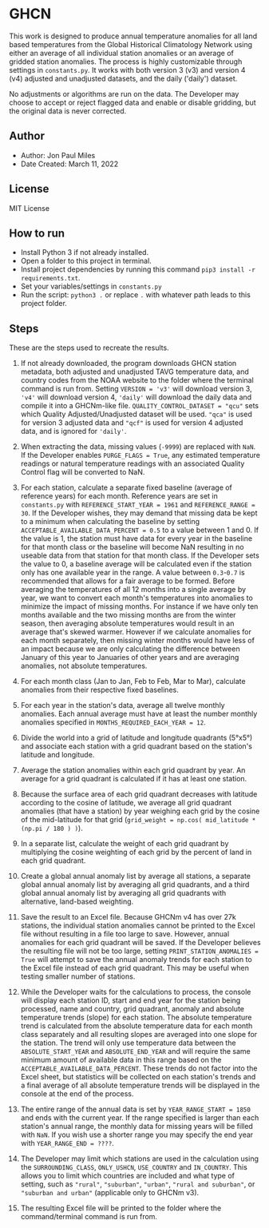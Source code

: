 # GHCN
This work is designed to produce annual temperature anomalies for all land based temperatures from the Global Historical Climatology Network using either an average of all individual station anomalies or an average of gridded station anomalies. The process is highly customizable through settings in `constants.py`. It works with both version 3 (v3) and version 4 (v4) adjusted and unadjusted datasets, and the daily ('daily') dataset.

No adjustments or algorithms are run on the data. The Developer may choose to accept or reject flagged data and enable or disable gridding, but the original data is never corrected.

## Author
- Author: Jon Paul Miles
- Date Created: March 11, 2022

## License
MIT License

## How to run

- Install Python 3 if not already installed.
- Open a folder to this project in terminal.
- Install project dependencies by running this command  `pip3 install -r requirements.txt`.
- Set your variables/settings in `constants.py`
- Run the script: `python3 .` or replace `.` with whatever path leads to this project folder.

## Steps
These are the steps used to recreate the results.

1. If not already downloaded, the program downloads GHCN station metadata, both adjusted and unadjusted TAVG temperature data, and country codes from the NOAA website to the folder where the terminal command is run from. Setting `VERSION = 'v3'` will download version 3, `'v4'` will download version 4, `'daily'` will download the daily data and compile it into a GHCNm-like file. `QUALITY_CONTROL_DATASET = "qcu"` sets which Quality Adjusted/Unadjusted dataset will be used. `"qca"` is used for version 3 adjusted data and `"qcf"` is used for version 4 adjusted data, and is ignored for `'daily'`.

2. When extracting the data, missing values (`-9999`) are replaced with `NaN`. If the Developer enables `PURGE_FLAGS = True`, any estimated temperature readings or natural temperature readings with an associated Quality Control flag will be converted to NaN.

3. For each station, calculate a separate fixed baseline (average of reference years) for each month. Reference years are set in `constants.py` with `REFERENCE_START_YEAR = 1961` and `REFERENCE_RANGE = 30`. If the Developer wishes, they may demand that missing data be kept to a minimum when calculating the baseline by setting `ACCEPTABLE_AVAILABLE_DATA_PERCENT = 0.5` to a value between 1 and 0. If the value is 1, the station must have data for every year in the baseline for that month class or the baseline will become NaN resulting in no useable data from that station for that month class. If the Developer sets the value to 0, a baseline average will be calculated even if the station only has one available year in the range. A value between `0.3`-`0.7` is recommended that allows for a fair average to be formed.
  Before averaging the temperatures of all 12 months into a single average by year, we want to convert each month's temperatures into anomalies to minimize the impact of missing months. For instance if we have only ten months available and the two missing months are from the winter season, then averaging absolute temperatures would result in an average that's skewed warmer. However if we calculate anomalies for each month separately, then missing winter months would have less of an impact because we are only calculating the difference between January of this year to Januaries of other years and are averaging anomalies, not absolute temperatures.

4. For each month class (Jan to Jan, Feb to Feb, Mar to Mar), calculate anomalies from their respective fixed baselines.

5. For each year in the station's data, average all twelve monthly anomalies. Each annual average must have at least the number monthly anomalies specified in `MONTHS_REQUIRED_EACH_YEAR = 12`.

6. Divide the world into a grid of latitude and longitude quadrants (5°x5°) and associate each station with a grid quadrant based on the station's latitude and longitude.

7. Average the station anomalies within each grid quadrant by year. An average for a grid quadrant is calculated if it has at least one station.

8. Because the surface area of each grid quadrant decreases with latitude according to the cosine of latitude, we average all grid quadrant anomalies (that have a station) by year weighing each grid by the cosine of the mid-latitude for that grid (`grid_weight = np.cos( mid_latitude * (np.pi / 180 ) )`).

9. In a separate list, calculate the weight of each grid quadrant by multiplying the cosine weighting of each grid by the percent of land in each grid quadrant.

10. Create a global annual anomaly list by average all stations, a separate global annual anomaly list by averaging all grid quadrants, and a third global annual anomaly list by averaging all grid quadrants with alternative, land-based weighting.

11. Save the result to an Excel file. Because GHCNm v4 has over 27k stations, the individual station anomalies cannot be printed to the Excel file without resulting in a file too large to save. However, annual anomalies for each grid quadrant will be saved. If the Developer believes the resulting file will not be too large, setting `PRINT_STATION_ANOMALIES = True` will attempt to save the annual anomaly trends for each station to the Excel file instead of each grid quadrant. This may be useful when testing smaller number of stations.

12. While the Developer waits for the calculations to process, the console will display each station ID, start and end year for the station being processed, name and country, grid quadrant, anomaly and absolute temperature trends (slope) for each station. The absolute temperature trend is calculated from the absolute temperature data for each month class separately and all resulting slopes are averaged into one slope for the station. The trend will only use temperature data between the `ABSOLUTE_START_YEAR` and `ABSOLUTE_END_YEAR` and will require the same minimum amount of available data in this range based on the `ACCEPTABLE_AVAILABLE_DATA_PERCENT`. These trends do not factor into the Excel sheet, but statistics will be collected on each station's trends and a final average of all absolute temperature trends will be displayed in the console at the end of the process. 

13. The entire range of the annual data is set by `YEAR_RANGE_START = 1850` and ends with the current year. If the range specified is larger than each station's annual range, the monthly data for missing years will be filled with `NaN`. If you wish use a shorter range you may specify the end year with `YEAR_RANGE_END = ????`.

14. The Developer may limit which stations are used in the calculation using the `SURROUNDING_CLASS`, `ONLY_USHCN`, `USE_COUNTRY` and `IN_COUNTRY`. This allows you to limit which countries are included and what type of setting, such as `"rural"`, `"suburban"`, `"urban"`, `"rural and suburban"`, or `"suburban and urban"` (applicable only to GHCNm v3).

15. The resulting Excel file will be printed to the folder where the command/terminal command is run from.

